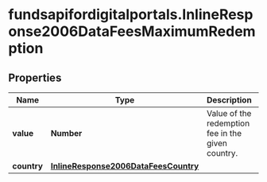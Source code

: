 # fundsapifordigitalportals.InlineResponse2006DataFeesMaximumRedemption

## Properties

Name | Type | Description | Notes
------------ | ------------- | ------------- | -------------
**value** | **Number** | Value of the redemption fee in the given country. | [optional] 
**country** | [**InlineResponse2006DataFeesCountry**](InlineResponse2006DataFeesCountry.md) |  | [optional] 


